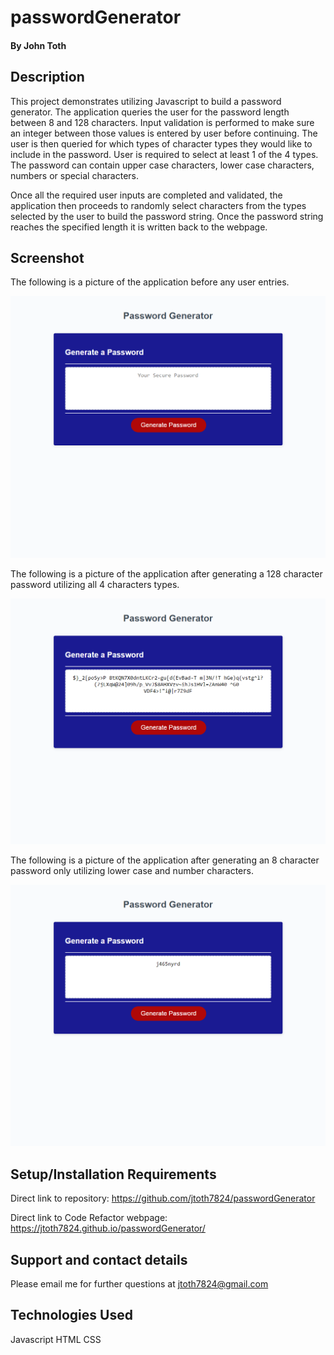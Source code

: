 # passwordGenerator

#### By John Toth

## Description

This project demonstrates utilizing Javascript to build a password generator.  The application queries the user for the password length between 8 and 128 characters.  Input validation is performed to make sure an integer between those values is entered by user before continuing.  The user is then queried for which types of character types they would like to include in the password.  User is required to select at least 1 of the 4 types.  The password can contain upper case characters, lower case characters, numbers or special characters.

Once all the required user inputs are completed and validated, the application then proceeds to randomly select characters from the types selected by the user to build the password string.   Once the password string reaches the specified length it is written back to the webpage.

## Screenshot

The following is a picture of the application before any user entries.

<p align="center">
  <img src="./assets/images/PasswordGenerator_pic1.png" alt="Application before any user inputs">
</p>

The following is a picture of the application after generating a 128 character password utilizing all 4 characters types.
<p align="center">
  <img src="./assets/images/PasswordGenerator_pic2.png" alt="After application generated 128char password">
</p>

The following is a picture of the application after generating an 8 character password only utilizing lower case and number characters.
<p align="center">
  <img src="./assets/images/PasswordGenerator_pic3.png" alt="After application generated 8 char password with numbers and lower case.">
</p>

## Setup/Installation Requirements

Direct link to repository:  https://github.com/jtoth7824/passwordGenerator

Direct link to Code Refactor webpage:  https://jtoth7824.github.io/passwordGenerator/

## Support and contact details

Please email me for further questions at jtoth7824@gmail.com


## Technologies Used

Javascript
HTML
CSS